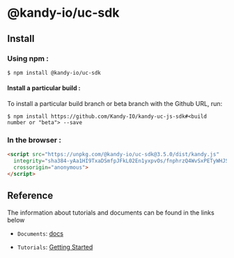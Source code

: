 # @kandy-io/uc-sdk

## Install

### Using npm :

`$ npm install @kandy-io/uc-sdk`

#### Install a particular build :

To install a particular build branch or beta branch with the Github URL, run:

`$ npm install https://github.com/Kandy-IO/kandy-uc-js-sdk#<build number or "beta"> --save`

### In the browser :
```html
<script src="https://unpkg.com/@kandy-io/uc-sdk@3.5.0/dist/kandy.js"
  integrity="sha384-yAa1HI9TxaDSmfpJFkL02En1yxpvOs/fnphrzQ4WvSxPETyWHJSveqelzy2okwmK"
  crossorigin="anonymous">
</script>
```
## Reference

The information about tutorials and documents can be found in the links below

* `Documents`: [docs](https://kandy-io.github.io/kandy-uc-js-sdk/docs)

* `Tutorials`:  [Getting Started](https://Kandy-IO.github.io/kandy-uc-js-sdk/tutorials/#/Getting%20Started)